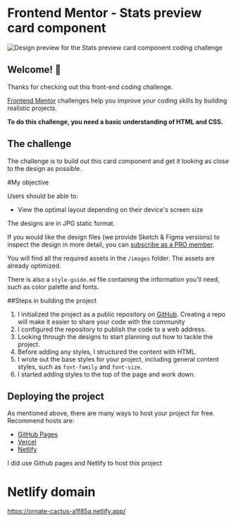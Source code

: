 # Frontend Mentor - Stats preview card component

![Design preview for the Stats preview card component coding challenge](./design/desktop-preview.jpg)

## Welcome! 👋

Thanks for checking out this front-end coding challenge.

[Frontend Mentor](https://www.frontendmentor.io) challenges help you improve your coding skills by building realistic projects.

**To do this challenge, you need a basic understanding of HTML and CSS.**

## The challenge

The challenge is to build out this card component and get it looking as close to the design as possible.

#My objective

Users should be able to:
- View the optimal layout depending on their device's screen size

The designs are in JPG static format.

If you would like the design files (we provide Sketch & Figma versions) to inspect the design in more detail, you can [subscribe as a PRO member](https://www.frontendmentor.io/pro).

You will find all the required assets in the `/images` folder. The assets are already optimized.

There is also a `style-guide.md` file containing the information you'll need, such as color palette and fonts.

##Steps in building the project

1. I initialized the project as a public repository on [GitHub](https://github.com/). Creating a repo will make it easier to share your code with the community
2. I configured the repository to publish the code to a web address. 
3. Looking through the designs to start planning out how to tackle the project.
4. Before adding any styles, I structured the content with HTML.
5. I wrote out the base styles for your project, including general content styles, such as `font-family` and `font-size`.
6. I started adding styles to the top of the page and work down. 

## Deploying the project

As mentioned above, there are many ways to host your project for free. Recommend hosts are:

- [GitHub Pages](https://pages.github.com/)
- [Vercel](https://vercel.com/)
- [Netlify](https://www.netlify.com/)

I did use Github pages and Netlify to host this project
# Netlify domain
https://ornate-cactus-a1f85a.netlify.app/
